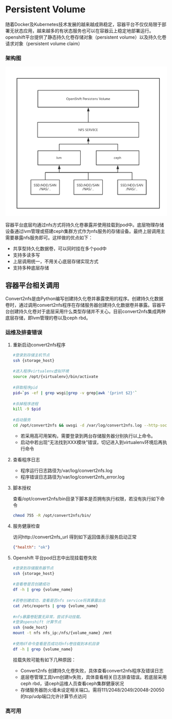 # Persistent Volume

随着Docker及Kubernetes技术发展的越来越成熟稳定，容器平台不仅仅局限于部署无状态应用，越来越多的有状态服务也可以在容器云上稳定地部署运行。openshift平台提供了静态持久化卷存储对象（persistent volume）以及持久化卷请求对象（persistent volume claim）

### 架构图

![](pic/nfs/arc.png)

容器平台底层均通过nfs方式将持久化卷暴露并使用挂载到pod中。底层物理存储设备通过lvm管理或搭建ceph集群方式作为nfs服务的存储设备。最终上层调用主需要暴露nfs服务即可。这样做的优点如下：

- 共享型持久化数据卷，可以同时挂在多个pod中
- 支持多读多写
- 上层调用统一，不用关心底层存储实现方式
- 支持多种底层存储

## 容器平台相关调用

Convert2nfs是由Python编写创建持久化卷并暴露使用的程序。创建持久化数据卷时，通过调用convert2nfs程序在存储服务器创建持久化数据卷并暴露。容器平台创建持久化卷对于底层采用什么类型存储并不关心。目前convert2nfs集成两种底层存储，即lvm管理的卷以及ceph rbd。

### 运维及排查错误

1. 重新启动convert2nfs程序

   ```bash
   #登录到存储主机节点
   ssh {storage_host}
   
   #进入程序virtualenv虚拟环境
   source /opt/{virtualenv}/bin/activate
   
   #获取程序pid
   pid=`ps -ef | grep wsgi|grep -v grep|awk '{print $2}'`
   
   #杀掉程序进程
   kill -9 $pid
   
   #启动服务
   cd /opt/convert2nfs && uwsgi -d /var/log/convert2nfs.log --http-socket :8080 --venv /opt/{virtualenv} --pecan config.py
   ```

   - 若采用高可用架构，需要登录到两台存储服务器分别执行以上命令。
   - 启动中若出现“无法找到XXX模块”错误，切记进入到virtualenv环境后再执行命令

2. 查看程序日志

   - 程序运行日志路径为/var/log/convert2nfs.log
   - 程序错误日志路径为/var/log/convert2nfs_error.log

3. 脚本授权

   查看/opt/convert2nfs/bin目录下脚本是否拥有执行权限，若没有执行如下命令

   ```bash
   chmod 755 -R /opt/convert2nfs/bin/
   ```

4. 服务健康检查

   访问http://convert2nfs_url 得到如下返回值表示服务启动正常

   ```json
   {"health": "ok"}
   ```

5. Openshift 平台pod日志中出现挂载卷失败

   ```bash
   #登录到存储服务器节点
   ssh {storage_host}
   
   #查看卷是否创建成功
   df -h | grep {volume_name}
   
   #若卷创建成功，查看是否nfs service将其暴露出去
   cat /etc/exports | grep {volume_name}
   
   #nfs暴露卷配置无异常，尝试手动挂载。
   #登录openshift 计算节点
   ssh {node_host}
   mount -t nfs nfs_ip:/nfs/{volume_name} /mnt
   
   #使用df命令查看是否成功将nfs卷挂载到本机目录
   df -h | grep {volume_name}
   ```

   挂载失败可能有如下几种原因：

   - Convert2nfs 创建持久化卷失败，具体查看convert2nfs程序及错误日志
   - 底层卷管理工具lvm创建lv失败，具体查看相关日志排查错误。若底层采用ceph rbd，请ceph运维人员查看ceph集群健康状况
   - 存储服务器防火墙未设定相关端口。需将111/2048/2049/20048-20050的tcp/udp端口允许计算节点访问

### 高可用

